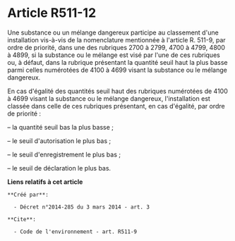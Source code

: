 # Article R511-12

Une substance ou un mélange dangereux participe au classement d'une installation vis-à-vis de la nomenclature mentionnée à
l'article R. 511-9, par ordre de priorité, dans une des rubriques 2700 à 2799, 4700 à 4799, 4800 à 4899, si la substance ou
le mélange est visé par l'une de ces rubriques ou, à défaut, dans la rubrique présentant la quantité seuil haut la plus basse
parmi celles numérotées de 4100 à 4699 visant la substance ou le mélange dangereux.

En cas d'égalité des quantités seuil haut des rubriques numérotées de 4100 à 4699 visant la substance ou le mélange
dangereux, l'installation est classée dans celle de ces rubriques présentant, en cas d'égalité, par ordre de priorité :

– la quantité seuil bas la plus basse ;

– le seuil d'autorisation le plus bas ;

– le seuil d'enregistrement le plus bas ;

– le seuil de déclaration le plus bas.

**Liens relatifs à cet article**

	**Créé par**:

	  - Décret n°2014-285 du 3 mars 2014 - art. 3

	**Cite**:

	  - Code de l'environnement - art. R511-9
